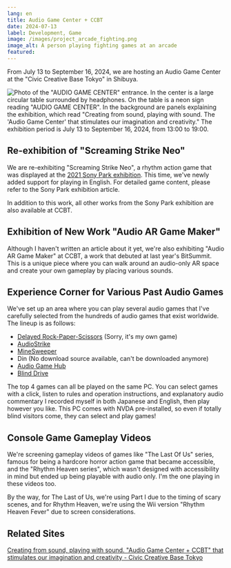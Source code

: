 ```yaml
---
lang: en
title: Audio Game Center + CCBT
date: 2024-07-13
label: Development, Game
image: /images/project_arcade_fighting.png
image_alt: A person playing fighting games at an arcade
featured:
---
```


From July 13 to September 16, 2024, we are hosting an Audio Game Center at the "Civic Creative Base Tokyo" in Shibuya.

![Photo of the "AUDIO GAME CENTER" entrance. In the center is a large circular table surrounded by headphones. On the table is a neon sign reading "AUDIO GAME CENTER". In the background are panels explaining the exhibition, which read "Creating from sound, playing with sound. The 'Audio Game Center' that stimulates our imagination and creativity." The exhibition period is July 13 to September 16, 2024, from 13:00 to 19:00.]({{site.baseurl}}/images/agc-ccbt.jpg#wide)

## Re-exhibition of "Screaming Strike Neo"

We are re-exhibiting "Screaming Strike Neo", a rhythm action game that was displayed at the [2021 Sony Park exhibition](https://yncat.net/project/sonypark). This time, we've newly added support for playing in English. For detailed game content, please refer to the Sony Park exhibition article.

In addition to this work, all other works from the Sony Park exhibition are also available at CCBT.

## Exhibition of New Work "Audio AR Game Maker"

Although I haven't written an article about it yet, we're also exhibiting "Audio AR Game Maker" at CCBT, a work that debuted at last year's BitSummit. This is a unique piece where you can walk around an audio-only AR space and create your own gameplay by placing various sounds.

## Experience Corner for Various Past Audio Games

We've set up an area where you can play several audio games that I've carefully selected from the hundreds of audio games that exist worldwide. The lineup is as follows:

- [Delayed Rock-Paper-Scissors](https://nyanchangames.com/softs/atodasi_janken.exe) (Sorry, it's my own game)
- [AudioStrike](https://hirotaka2014.sakura.ne.jp/mh0406/game/as.htm)
- [MineSweeper](https://hirotaka2014.sakura.ne.jp/mh0406/game/mine-hsp.zip)
- Din (No download source available, can't be downloaded anymore)
- [Audio Game Hub](https://audiogamehub.com/)
- [Blind Drive](https://store.steampowered.com/app/1300600/Blind_Drive/?l=japanese)

The top 4 games can all be played on the same PC. You can select games with a click, listen to rules and operation instructions, and explanatory audio commentary I recorded myself in both Japanese and English, then play however you like. This PC comes with NVDA pre-installed, so even if totally blind visitors come, they can select and play games!

## Console Game Gameplay Videos

We're screening gameplay videos of games like "The Last Of Us" series, famous for being a hardcore horror action game that became accessible, and the "Rhythm Heaven series", which wasn't designed with accessibility in mind but ended up being playable with audio only. I'm the one playing in these videos too.

By the way, for The Last of Us, we're using Part I due to the timing of scary scenes, and for Rhythm Heaven, we're using the Wii version "Rhythm Heaven Fever" due to screen considerations.

## Related Sites

[Creating from sound, playing with sound. "Audio Game Center + CCBT" that stimulates our imagination and creativity - Civic Creative Base Tokyo](https://ccbt.rekibun.or.jp/events/audiogamecenter_ccbt)